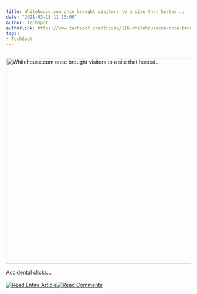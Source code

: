 ```yaml
---
title: Whitehouse.com once brought visitors to a site that hosted...
date: "2021-03-18 11:13:00"
author: TechSpot
authorlink: https://www.techspot.com/trivia/116-whitehousecom-once-brought-visitors-site-hosted/
tags:
- TechSpot
---
```

<a href="https://www.techspot.com/trivia/116-whitehousecom-once-brought-visitors-site-hosted/" target="_blank"><img src="https://static.techspot.com/images2/news/ts3_thumbs/2015/09/2015-09-26-ts3_thumbs-51f.jpg" width="800" height="560" style="padding: 15px 0" title="Whitehouse.com once brought visitors to a site that hosted..." /></a><br />Accidental clicks...<br /><br /><a href="https://www.techspot.com/trivia/116-whitehousecom-once-brought-visitors-site-hosted/"><img src="https://static.techspot.com/images/rss/rss_buttons_01.png" border="0" alt="Read Entire Article" /></a><a href="https://www.techspot.com/trivia/116-whitehousecom-once-brought-visitors-site-hosted/#comments"><img src="https://static.techspot.com/images/rss/rss_buttons_02.png" border="0" alt="Read Comments" /></a><br /><br />